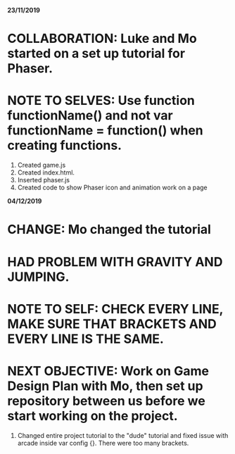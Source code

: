 **23/11/2019**
# COLLABORATION: Luke and Mo started on a set up tutorial for Phaser.
# NOTE TO SELVES: Use function functionName() and not var functionName = function() when creating functions.
1. Created game.js
2. Created index.html.
3. Inserted phaser.js
4. Created code to show Phaser icon and animation work on a page

**04/12/2019**
# CHANGE: Mo changed the tutorial 
# HAD PROBLEM WITH GRAVITY AND JUMPING.
# NOTE TO SELF: CHECK EVERY LINE, MAKE SURE THAT BRACKETS AND EVERY LINE IS THE SAME.
# NEXT OBJECTIVE: Work on Game Design Plan with Mo, then set up repository between us before we start working on the project.
1. Changed entire project tutorial to the "dude" tutorial and fixed issue with arcade inside var config {}. There were too many brackets.
